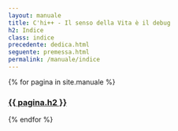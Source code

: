 ```yaml
---
layout: manuale
title: C'hi++ - Il senso della Vita è il debug
h2: Indice
class: indice
precedente: dedica.html
seguente: premessa.html
permalink: /manuale/indice
---
```


<section class="indice">
    {% for pagina in site.manuale %}
      <h3>
        <a href="{{ pagina.url }}">
            {{ pagina.h2 }}
        </a>
      </h3>
    {% endfor %}
    <h3 class="home">
        <a href="/" title="Torna alla home-page"><i class="fa fa-home fa-2x" aria-hidden="true"></i></a>
    </h3>
</section>

